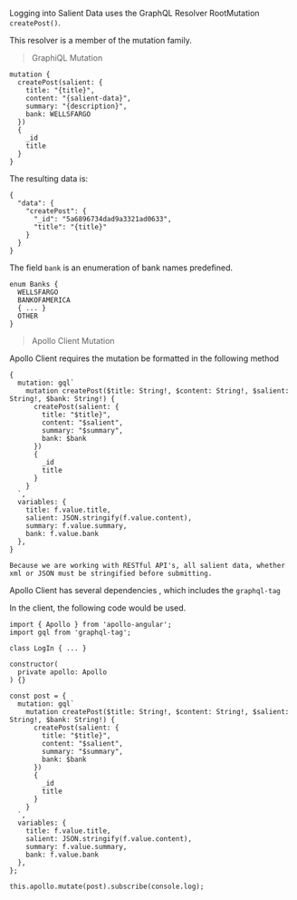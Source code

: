 Logging into Salient Data uses the GraphQL Resolver RootMutation `createPost()`.

This resolver is a member of the mutation family.

> GraphiQL Mutation

```
mutation {
  createPost(salient: {
    title: "{title}",
    content: "{salient-data}",
    summary: "{description}",
    bank: WELLSFARGO
  })
  { 
    _id
    title
  }
}
```

The resulting data is:

```
{
  "data": {
    "createPost": {
      "_id": "5a6896734dad9a3321ad0633",
      "title": "{title}"
    }
  }
}
```

The field `bank` is an enumeration of bank names predefined.

```
enum Banks {
  WELLSFARGO
  BANKOFAMERICA
  { ... }
  OTHER
}
```

> Apollo Client Mutation

Apollo Client requires the mutation be formatted in the following method

    {
      mutation: gql`
        mutation createPost($title: String!, $content: String!, $salient: String!, $bank: String!) {
          createPost(salient: {
            title: "$title}",
            content: "$salient",
            summary: "$summary",
            bank: $bank
          })
          { 
            _id
            title
          }
        }
      `,
      variables: {
        title: f.value.title,
        salient: JSON.stringify(f.value.content),
        summary: f.value.summary,
        bank: f.value.bank
      },
    }

`Because we are working with RESTful API's, all salient data, whether xml or JSON must be stringified before submitting.`

Apollo Client has several dependencies , which includes the `graphql-tag`

In the client, the following code would be used.

    import { Apollo } from 'apollo-angular';
    import gql from 'graphql-tag';

    class LogIn { ... }

    constructor(
      private apollo: Apollo
    ) {}

    const post = {
      mutation: gql`
        mutation createPost($title: String!, $content: String!, $salient: String!, $bank: String!) {
          createPost(salient: {
            title: "$title}",
            content: "$salient",
            summary: "$summary",
            bank: $bank
          })
          { 
            _id
            title
          }
        }
      `,
      variables: {
        title: f.value.title,
        salient: JSON.stringify(f.value.content),
        summary: f.value.summary,
        bank: f.value.bank
      },
    };

    this.apollo.mutate(post).subscribe(console.log);



